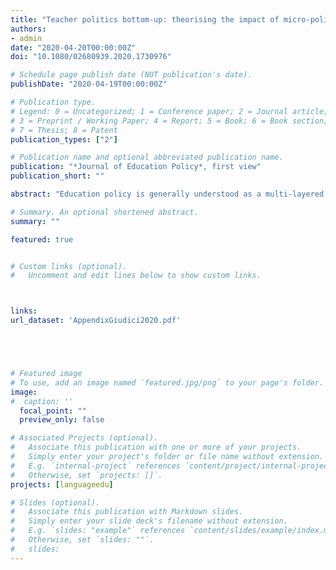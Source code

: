 ```yaml
---
title: "Teacher politics bottom-up: theorising the impact of micro-politics on policy generation"
authors:
- admin
date: "2020-04-20T00:00:00Z"
doi: "10.1080/02680939.2020.1730976"

# Schedule page publish date (NOT publication's date).
publishDate: "2020-04-19T00:00:00Z"

# Publication type.
# Legend: 0 = Uncategorized; 1 = Conference paper; 2 = Journal article;
# 3 = Preprint / Working Paper; 4 = Report; 5 = Book; 6 = Book section;
# 7 = Thesis; 8 = Patent
publication_types: ["2"]

# Publication name and optional abbreviated publication name.
publication: "*Journal of Education Policy*, first view"
publication_short: ""

abstract: "Education policy is generally understood as a multi-layered process, consisting of diverse interconnected phases. Studies of these inter-connections typically ask whether and how the generation of official policy from the top-down affects micro-politics, i.e. how teachers experience and execute their work. The assumption that policy is influenced in the reverse direction is widely held, but has seldom been studied empirically. Little is known, therefore, about how this dynamic operates. This study delineates mechanisms that link teachers’ micro-politics to the macro-politics of policy generation. Analytically, it combines concepts from the literature on teacher involvement in macro- and micro-politics in order to develop a framework bridging the two. Empirically, it harnesses the theoretical potential of Swiss language education policy, tracing the process of reforms through which teachers, though formally excluded from policy-making, were able to influence the choice of languages included in official curricula. The analysis identifies three mechanisms through which they exerted influence: voicing experience, subversive enactment, and open resistance. None of these are dependent upon higher levels of teacher unionisation or particular institutions of governance. These findings highlight the importance of engaging with the processual dimension of politics to advance our theories of educational policy."

# Summary. An optional shortened abstract.
summary: ""

featured: true


# Custom links (optional).
#   Uncomment and edit lines below to show custom links.



links:
url_dataset: 'AppendixGiudici2020.pdf'





# Featured image
# To use, add an image named `featured.jpg/png` to your page's folder. 
image:
#  caption: ''
  focal_point: ""
  preview_only: false

# Associated Projects (optional).
#   Associate this publication with one or more of your projects.
#   Simply enter your project's folder or file name without extension.
#   E.g. `internal-project` references `content/project/internal-project/index.md`.
#   Otherwise, set `projects: []`.
projects: [languageedu]

# Slides (optional).
#   Associate this publication with Markdown slides.
#   Simply enter your slide deck's filename without extension.
#   E.g. `slides: "example"` references `content/slides/example/index.md`.
#   Otherwise, set `slides: ""`.
#   slides:
---
```


